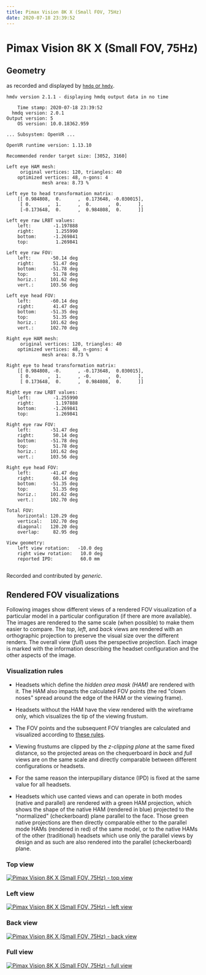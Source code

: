 ```yaml
---
title: Pimax Vision 8K X (Small FOV, 75Hz)
date: 2020-07-18 23:39:52
---
```

# Pimax Vision 8K X (Small FOV, 75Hz)

## Geometry

as recorded and displayed by [`hmdq` or `hmdv`](https://github.com/risa2000/hmdq).
```
hmdv version 2.1.1 - displaying hmdq output data in no time

    Time stamp: 2020-07-18 23:39:52
  hmdq version: 2.0.1
Output version: 5
    OS version: 10.0.18362.959

... Subsystem: OpenVR ...

OpenVR runtime version: 1.13.10

Recommended render target size: [3052, 3160]

Left eye HAM mesh:
     original vertices: 120, triangles: 40
    optimized vertices: 48, n-gons: 4
             mesh area: 8.73 %

Left eye to head transformation matrix:
    [[ 0.984808,  0.      ,  0.173648, -0.030015],
     [ 0.      ,  1.      ,  0.      ,  0.      ],
     [-0.173648,  0.      ,  0.984808,  0.      ]]

Left eye raw LRBT values:
    left:        -1.197888
    right:        1.255990
    bottom:      -1.269841
    top:          1.269841

Left eye raw FOV:
    left:       -50.14 deg
    right:       51.47 deg
    bottom:     -51.78 deg
    top:         51.78 deg
    horiz.:     101.62 deg
    vert.:      103.56 deg

Left eye head FOV:
    left:       -60.14 deg
    right:       41.47 deg
    bottom:     -51.35 deg
    top:         51.35 deg
    horiz.:     101.62 deg
    vert.:      102.70 deg

Right eye HAM mesh:
     original vertices: 120, triangles: 40
    optimized vertices: 48, n-gons: 4
             mesh area: 8.73 %

Right eye to head transformation matrix:
    [[ 0.984808, -0.      , -0.173648,  0.030015],
     [ 0.      ,  1.      , -0.      ,  0.      ],
     [ 0.173648,  0.      ,  0.984808,  0.      ]]

Right eye raw LRBT values:
    left:        -1.255990
    right:        1.197888
    bottom:      -1.269841
    top:          1.269841

Right eye raw FOV:
    left:       -51.47 deg
    right:       50.14 deg
    bottom:     -51.78 deg
    top:         51.78 deg
    horiz.:     101.62 deg
    vert.:      103.56 deg

Right eye head FOV:
    left:       -41.47 deg
    right:       60.14 deg
    bottom:     -51.35 deg
    top:         51.35 deg
    horiz.:     101.62 deg
    vert.:      102.70 deg

Total FOV:
    horizontal: 120.29 deg
    vertical:   102.70 deg
    diagonal:   120.20 deg
    overlap:     82.95 deg

View geometry:
    left view rotation:   -10.0 deg
    right view rotation:   10.0 deg
    reported IPD:          60.0 mm


```
Recorded and contributed by _generic_.

## Rendered FOV visualizations

Following images show different views of a rendered FOV visualization of a
particular model in a particular configuration (if there are more available).
The images are rendered to the same scale (when possible) to make them easier
to compare. The _top_, _left_, and _back_ views are rendered with an
orthographic projection to preserve the visual size over the different renders.
The overall view (_full_) uses the perspective projection. Each image is marked
with the information describing the headset configuration and the other aspects
of the image.

### Visualization rules

* Headsets which define the _hidden area mask (HAM)_ are rendered with it. The
  HAM also impacts the calculated FOV points (the red "clown noses" spread
  around the edge of the HAM or the viewing frame).

* Headsets without the HAM have the view rendered with the wireframe only, which
  visualizes the tip of the viewing frustum.

* The FOV points and the subsequent FOV triangles are calculated and visualized
  according to [these
  rules](https://risa2000.github.io/vrdocs/docs/hmd_fov_calculation).

* Viewing frustums are clipped by the _z-clipping plane_ at the same fixed
  distance, so the projected areas on the chequerboard in _back_ and _full_
  views are on the same scale and directly comparable between different
  configurations or headsets.

* For the same reason the interpupillary distance (IPD) is fixed at the same
  value for all headsets.

* Headsets which use canted views and can operate in both modes (native and
  parallel) are rendered with a green HAM projection, which shows the shape of
  the native HAM (rendered in blue) projected to the "normalized"
  (checkerboard) plane parallel to the face. Those green native projections are
  then directly comparable either to the parallel mode HAMs (rendered in red)
  of the same model, or to the native HAMs of the other (traditional) headsets
  which use only the parallel views by design and as such are also rendered
  into the parallel (checkerboard) plane.

### Top view
[![Pimax Vision 8K X (Small FOV, 75Hz) - top view](../images/PimaxVision8KX_Small_Native_R75_top.dmx.png)](../images/PimaxVision8KX_Small_Native_R75_top.dmx.png)

### Left view
[![Pimax Vision 8K X (Small FOV, 75Hz) - left view](../images/PimaxVision8KX_Small_Native_R75_left.dmx.png)](../images/PimaxVision8KX_Small_Native_R75_left.dmx.png)

### Back view
[![Pimax Vision 8K X (Small FOV, 75Hz) - back view](../images/PimaxVision8KX_Small_Native_R75_back.dmx.png)](../images/PimaxVision8KX_Small_Native_R75_back.dmx.png)

### Full view
[![Pimax Vision 8K X (Small FOV, 75Hz) - full view](../images/PimaxVision8KX_Small_Native_R75_over.dmx.png)](../images/PimaxVision8KX_Small_Native_R75_over.dmx.png)

